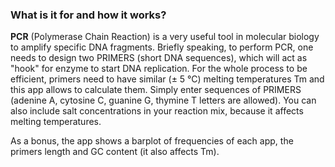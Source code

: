 ### What is it for and how it works?

**PCR** (Polymerase Chain Reaction) is a very useful tool in molecular biology to amplify specific DNA fragments.
Briefly speaking, to perform PCR, one needs to design two PRIMERS (short DNA sequences), which will act as "hook" for enzyme to start DNA replication. For the whole process to be efficient, primers need to have similar (&plusmn; 5 &deg;C) melting temperatures Tm and this app allows to calculate them. Simply enter sequences of PRIMERS (adenine A, cytosine C, guanine G, thymine T letters are allowed). You can also include salt concentrations in your reaction mix, because it affects melting temperatures. 

As a bonus, the app shows a barplot of frequencies of each app, the primers length and GC content (it also affects Tm).
